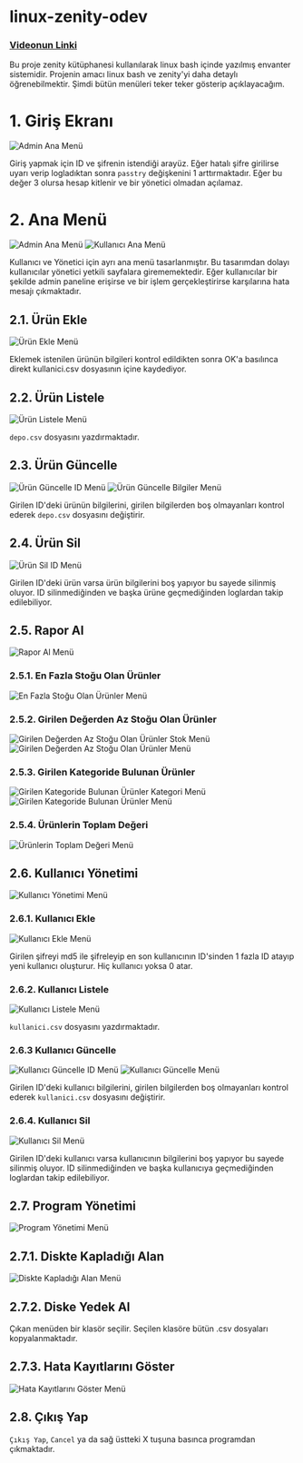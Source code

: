 # linux-zenity-odev
### [Videonun Linki](https://www.youtube.com/)

Bu proje zenity kütüphanesi kullanılarak linux bash içinde yazılmış envanter sistemidir. Projenin amacı linux bash ve zenity'yi daha detaylı öğrenebilmektir. Şimdi bütün menüleri teker teker gösterip açıklayacağım.

# 1. Giriş Ekranı
![Admin Ana Menü](media/login.png)

Giriş yapmak için ID ve şifrenin istendiği arayüz. Eğer hatalı şifre girilirse uyarı verip logladıktan sonra `passtry` değişkenini 1 arttırmaktadır. Eğer bu değer 3 olursa hesap kitlenir ve bir yönetici olmadan açılamaz.

# 2. Ana Menü
![Admin Ana Menü](media/adminMenu.png)
![Kullanıcı Ana Menü](media/userMenu.png)

Kullanıcı ve Yönetici için ayrı ana menü tasarlanmıştır. Bu tasarımdan dolayı kullanıcılar yönetici yetkili sayfalara girememektedir. Eğer kullanıcılar bir şekilde admin paneline erişirse ve bir işlem gerçekleştirirse karşılarına hata mesajı çıkmaktadır.

## 2.1. Ürün Ekle
![Ürün Ekle Menü](media/productAdd.png)

Eklemek istenilen ürünün bilgileri kontrol edildikten sonra OK'a basılınca direkt kullanici.csv dosyasının içine kaydediyor.

## 2.2. Ürün Listele
![Ürün Listele Menü](media/productList.png)

`depo.csv` dosyasını yazdırmaktadır.

## 2.3. Ürün Güncelle
![Ürün Güncelle ID Menü](media/productUpd1.png)
![Ürün Güncelle Bilgiler Menü](media/productUpd2.png)

Girilen ID'deki ürünün bilgilerini, girilen bilgilerden boş olmayanları kontrol ederek `depo.csv` dosyasını değiştirir.

## 2.4. Ürün Sil
![Ürün Sil ID Menü](media/productDel.png)

Girilen ID'deki ürün varsa ürün bilgilerini boş yapıyor bu sayede silinmiş oluyor. ID silinmediğinden ve başka ürüne geçmediğinden loglardan takip edilebiliyor.

## 2.5. Rapor Al
![Rapor Al Menü](media/getReport.png)

### 2.5.1. En Fazla Stoğu Olan Ürünler
![En Fazla Stoğu Olan Ürünler Menü](media/mostStock.png)

### 2.5.2. Girilen Değerden Az Stoğu Olan Ürünler
![Girilen Değerden Az Stoğu Olan Ürünler Stok Menü](media/leastStock1.png)
![Girilen Değerden Az Stoğu Olan Ürünler Menü](media/leastStock2.png)

### 2.5.3. Girilen Kategoride Bulunan Ürünler
![Girilen Kategoride Bulunan Ürünler Kategori Menü](media/categoryFind1.png)
![Girilen Kategoride Bulunan Ürünler Menü](media/categoryFind2.png)

### 2.5.4. Ürünlerin Toplam Değeri
![Ürünlerin Toplam Değeri Menü](media/totalPrice.png)

## 2.6. Kullanıcı Yönetimi
![Kullanıcı Yönetimi Menü](media/userManagement.png)

### 2.6.1. Kullanıcı Ekle
![Kullanıcı Ekle Menü](media/userAdd.png)

Girilen şifreyi md5 ile şifreleyip en son kullanıcının ID'sinden 1 fazla ID atayıp yeni kullanıcı oluşturur. Hiç kullanıcı yoksa 0 atar.

### 2.6.2. Kullanıcı Listele
![Kullanıcı Listele Menü](media/userList.png)

`kullanici.csv` dosyasını yazdırmaktadır.

### 2.6.3 Kullanıcı Güncelle
![Kullanıcı Güncelle ID Menü](media/userUpd1.png)
![Kullanıcı Güncelle Menü](media/userUpd2.png)

Girilen ID'deki kullanıcı bilgilerini, girilen bilgilerden boş olmayanları kontrol ederek `kullanici.csv` dosyasını değiştirir.

### 2.6.4. Kullanıcı Sil
![Kullanıcı Sil Menü](media/userDel.png)

Girilen ID'deki kullanıcı varsa kullanıcının bilgilerini boş yapıyor bu sayede silinmiş oluyor. ID silinmediğinden ve başka kullanıcıya geçmediğinden loglardan takip edilebiliyor.

## 2.7. Program Yönetimi
![Program Yönetimi Menü](media/programManagement.png)

## 2.7.1. Diskte Kapladığı Alan
![Diskte Kapladığı Alan Menü](media/diskSpace.png)

## 2.7.2. Diske Yedek Al

Çıkan menüden bir klasör seçilir. Seçilen klasöre bütün .csv dosyaları kopyalanmaktadır.

## 2.7.3. Hata Kayıtlarını Göster
![Hata Kayıtlarını Göster Menü](media/logList.png)

## 2.8. Çıkış Yap

`Çıkış Yap`, `Cancel` ya da sağ üstteki X tuşuna basınca programdan çıkmaktadır.